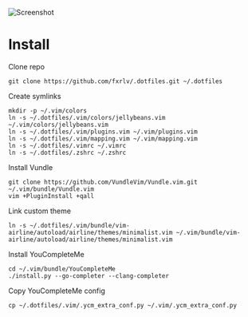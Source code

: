 ![Screenshot](https://i.imgur.com/V0u6FNk.png)

Install
=======

Clone repo

    git clone https://github.com/fxrlv/.dotfiles.git ~/.dotfiles

Create symlinks

    mkdir -p ~/.vim/colors
    ln -s ~/.dotfiles/.vim/colors/jellybeans.vim ~/.vim/colors/jellybeans.vim
    ln -s ~/.dotfiles/.vim/plugins.vim ~/.vim/plugins.vim
    ln -s ~/.dotfiles/.vim/mapping.vim ~/.vim/mapping.vim
    ln -s ~/.dotfiles/.vimrc ~/.vimrc
    ln -s ~/.dotfiles/.zshrc ~/.zshrc

Install Vundle

    git clone https://github.com/VundleVim/Vundle.vim.git ~/.vim/bundle/Vundle.vim
    vim +PluginInstall +qall

Link custom theme

    ln -s ~/.dotfiles/.vim/bundle/vim-airline/autoload/airline/themes/minimalist.vim ~/.vim/bundle/vim-airline/autoload/airline/themes/minimalist.vim

Install YouCompleteMe

    cd ~/.vim/bundle/YouCompleteMe
    ./install.py --go-completer --clang-completer

Copy YouCompleteMe config

    cp ~/.dotfiles/.vim/.ycm_extra_conf.py ~/.vim/.ycm_extra_conf.py

